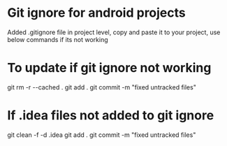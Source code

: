 # Git ignore for android projects
Added .gitignore file in project level, copy and paste it to your project, use below commands if its not working 


 # To update if git ignore not working 
 git rm -r --cached .
 git add .
 git commit -m "fixed untracked files"
 
 # If .idea files not added to git ignore
 git clean -f -d .idea
 git add .
 git commit -m "fixed untracked files"
 

